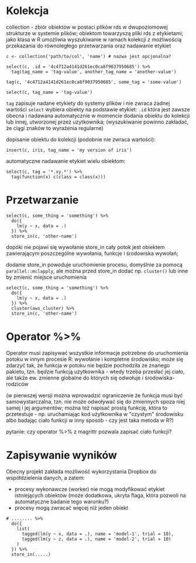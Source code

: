 Kolekcja
========

collection - zbiór obiektów w postaci plików rds w dwupoziomowej strukturze
  w systemie plików; obiektom towarzyszą pliki rds z etykietami; jako klasa
  w R umożliwia wyszukiwanie w ramach kolekcji z możliwością przekazania do
  równoległego przetwarzania oraz nadawanie etykiet


```
c <- collection('path/to/col', 'name') # nazwa jest opcjonalna?

select(c, .id = '4c4712a4141d261ec0ca8f9037950685') %>%
  tag(tag_name = 'tag-value', another_tag_name = 'another-value')

tag(c, '4c4712a4141d261ec0ca8f9037950685', some_tag = 'some-value')

select(c, tag_name = 'tag-value')
```

`tag` zapisuje nadane etykiety do systemy plików i nie zwraca żadnej wartości
`select` wybiera obiekty na podstawie etykiet: `.id` która jest zawsze obecna
  i nadawana automatycznie w momencie dodania obiektu do kolekcji lub innej,
  utworzonej przez uzytkownika; (wyszukiwanie powinno zakładać, że ciągi znaków
  to wyrażenia regularne)


dopisanie obiektu do kolekcji (podobnie nie zwraca wartości):

```
insert(c, iris, tag_name = 'my version of iris')
```

automatyczne nadawanie etykiet wielu obiektom:
```
select(c, tag = '*.xy.*') %>%
  tag(function(x) c(class = class(x)))
```


Przetwarzanie
=============

```
select(c, some_thing = 'something') %>%
  do({
    lm(y ~ x, data = .)
  }) %>%
  store_in(c, 'other-name')
```

dopóki nie pojawi się wywołanie store\_in cały potok jest obiektem
zawierającym poszczególne wywołania, funkcje i środowiska wywołań;

dodanie store\_in powoduje uruchomienie procesu, domyślnie za pomocą
`parallel::mclapply`, ale można przed store\_in dodać np. `cluster()`
lub inne by zmienić miejsce uruchomienia

```
select(c, some_thing = 'something') %>%
  do({
    lm(y ~ x, data = .)
  }) %>%
  cluster(aws_cluster) %>%
  store_in(c, 'other-name')
```


Operator %>%
============

Operator musi zapisywać wszystkie informacje potrzebne do uruchomienia
potoku w innym procesie R: wywołanie i kompletne środowisko; może się
zdarzyć tak, że funkcja w potoku nie będzie pochodziła ze znanego
pakietu, tzn. będzie funkcją użytkownika - wtedy trzeba przesłać jej
ciało, ale także ew. zmienne globalne do których się odwołuje i
środowiska-rodziców

(w pierwszej wersji można wprowadzić ograniczenie że funkcja musi być
samowystarczalna, tzn. nie może odwoływać się do zmiennych spoza niej
samej i jej argumentów; można też napisać prostą funkcję, która to
przetestuje - np. uruchamiając kod użytkownika w "czystym" środowisku
albo badając ciało funkcji w inny sposób - czy jest taka metoda w R?)

pytanie: czy operator %>% z magrittr pozwala zapisać ciało funkcji?


Zapisywanie wyników
===================

Obecny projekt zakłada możliwość wykorzystania Dropbox do współdzielenia
danych, a zatem:

* procesy wykonawcze (worker) nie mogą modyfikować etykiet istniejących
  obiektów (może dodatkowa, ukryta flaga, która pozwoli na automatyczne
  badanie tego warunku?)
* procesy mogą zwracać więcej niż jeden obiekt

```
# ........ %>%
  do({
    list(
	  tagged(lm(y ~ x, data = .), name = 'model-1', trial = 10),
	  tagged(lm(y ~ z, data = .), name = 'model-2', trial = 10)
	)
  }) %>%
  store_in(.....)
```


